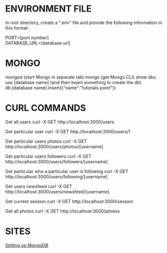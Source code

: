 # ENVIRONMENT FILE

In root directory, create a ".env" file and provide the following information in this format:

PORT=[port number]  
DATABASE_URL=[database url]

# MONGO

mongod (start Mongo in separate tab)
mongo (get Mongo CLI)
show dbs  
use [database name] (and then insert something to create the db)  
db.[database name].insert({"name":"tutorials point"})

# CURL COMMANDS

Get all users
curl -X GET http://localhost:3000/users

Get particular user
curl -X GET http://localhost:3000/users/1

Get particular users photos
curl -X GET http://localhost:3000/users/photos/[username]

Get particular users followers
curl -X GET http://localhost:3000/users/followers/[username]

Get particular who a particular user is following
curl -X GET http://localhost:3000/users/following/[username]

Get users newsfeed
curl -X GET http://localhost:3000/users/newsfeed/[username]

Get current session
curl -X GET http://localhost:3000/session

Get all photos
curl -X GET http://localhost:3000/photos

# SITES

[Setting up MongoDB](https://www.robinwieruch.de/mongodb-macos-setup/)
